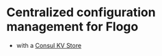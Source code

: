 # Centralized configuration management for Flogo 

* with a [Consul KV Store](./property-resolver-consul/README.md)
